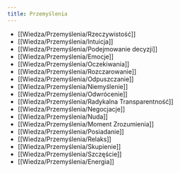 ```yaml
---
title: Przemyślenia
---
```


- [[Wiedza/Przemyślenia/Rzeczywistość]]
- [[Wiedza/Przemyślenia/Intuicja]]
- [[Wiedza/Przemyślenia/Podejmowanie decyzji]]
- [[Wiedza/Przemyślenia/Emocje]]
- [[Wiedza/Przemyślenia/Oczekiwania]]
- [[Wiedza/Przemyślenia/Rozczarowanie]]
- [[Wiedza/Przemyślenia/Odpuszczanie]]
- [[Wiedza/Przemyślenia/Niemyślenie]]
- [[Wiedza/Przemyślenia/Odwrócenie]]
- [[Wiedza/Przemyślenia/Radykalna Transparentność]]
- [[Wiedza/Przemyślenia/Negocjacje]]
- [[Wiedza/Przemyślenia/Nuda]]
- [[Wiedza/Przemyślenia/Moment Zrozumienia]]
- [[Wiedza/Przemyślenia/Posiadanie]]
- [[Wiedza/Przemyślenia/Relaks]]
- [[Wiedza/Przemyślenia/Skupienie]]
- [[Wiedza/Przemyślenia/Szczęście]]
- [[Wiedza/Przemyślenia/Energia]]